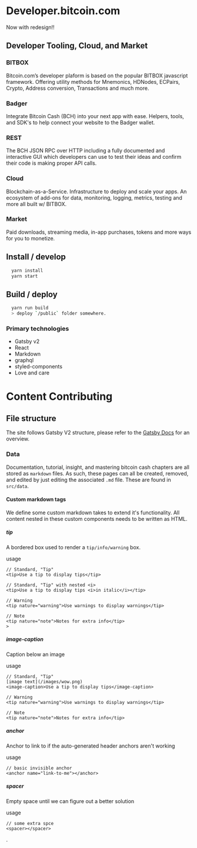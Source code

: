 # Developer.bitcoin.com

Now with redesign!!

## Developer Tooling, Cloud, and Market

### BITBOX

Bitcoin.com’s developer plaform is based on the popular BITBOX javascript framework. Offering utility methods for Mnemonics, HDNodes, ECPairs, Crypto, Address conversion, Transactions and much more.

### Badger

Integrate Bitcoin Cash (BCH) into your next app with ease. Helpers, tools, and SDK's to help connect your website to the Badger wallet.

### REST

The BCH JSON RPC over HTTP including a fully documented and interactive GUI which developers can use to test their ideas and confirm their code is making proper API calls.

### Cloud

Blockchain-as-a-Service. Infrastructure to deploy and scale your apps. An ecosystem of add-ons for data, monitoring, logging, metrics, testing and more all built w/ BITBOX.

### Market

Paid downloads, streaming media, in-app purchases, tokens and more ways for you to monetize.

## Install / develop

```sh
  yarn install
  yarn start
```

## Build / deploy

```sh
  yarn run build
  > deploy `/public` folder somewhere.
```

### Primary technologies

- Gatsby v2
- React
- Markdown
- graphql
- styled-components
- Love and care

# Content Contributing

## File structure

The site follows Gatsby V2 structure, please refer to the [Gatsby Docs](https://next.gatsbyjs.org/) for an overview.

### Data

Documentation, tutorial, insight, and mastering bitcoin cash chapters are all stored as `markdown` files. As such, these pages can all be created, removed, and edited by just editing the associated `.md` file.
These are found in `src/data`.

#### Custom markdown tags

We define some custom markdown takes to extend it's functionality.
All content nested in these custom components needs to be written as HTML.

##### tip

A bordered box used to render a `tip/info/warning` box.

usage

```
// Standard, "Tip"
<tip>Use a tip to display tips</tip>

// Standard, "Tip" with nested <i>
<tip>Use a tip to display tips <i>in italic</i></tip>

// Warning
<tip nature="warning">Use warnings to display warnings</tip>

// Note
<tip nature="note">Notes for extra info</tip>
>
```

##### image-caption

Caption below an image

usage

```
// Standard, "Tip"
[image text](/images/wow.png)
<image-caption>Use a tip to display tips</image-caption>

// Warning
<tip nature="warning">Use warnings to display warnings</tip>

// Note
<tip nature="note">Notes for extra info</tip>
```

##### anchor

Anchor to link to if the auto-generated header anchors aren't working

usage

```
// basic invisible anchor
<anchor name="link-to-me"></anchor>
```

##### spacer

Empty space until we can figure out a better solution

usage

```
// some extra spce
<spacer></spacer>
```
 
.
